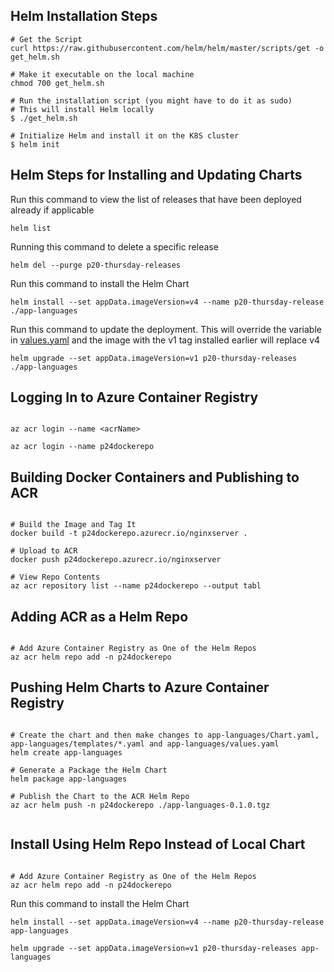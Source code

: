 
## Helm Installation Steps

```shell
# Get the Script
curl https://raw.githubusercontent.com/helm/helm/master/scripts/get -o get_helm.sh

# Make it executable on the local machine
chmod 700 get_helm.sh

# Run the installation script (you might have to do it as sudo)
# This will install Helm locally
$ ./get_helm.sh

# Initialize Helm and install it on the K8S cluster
$ helm init
```

## Helm Steps for Installing and Updating Charts

Run this command to view the list of releases that have been deployed already if applicable

```shell
helm list
```

Running this command to delete a specific release
```shell
helm del --purge p20-thursday-releases
```

Run this command to install the Helm Chart

```shell
helm install --set appData.imageVersion=v4 --name p20-thursday-release ./app-languages
```

Run this command to update the deployment. This will override the variable in [values.yaml](https://github.com/izzyacademy/python-webserver-container/blob/master/app-languages/values.yaml) and the image with the v1 tag installed earlier will replace v4

```shell
helm upgrade --set appData.imageVersion=v1 p20-thursday-releases ./app-languages
```

## Logging In to Azure Container Registry

```shell

az acr login --name <acrName>

az acr login --name p24dockerepo

```

## Building Docker Containers and Publishing to ACR

```shell

# Build the Image and Tag It
docker build -t p24dockerepo.azurecr.io/nginxserver .

# Upload to ACR
docker push p24dockerepo.azurecr.io/nginxserver

# View Repo Contents
az acr repository list --name p24dockerepo --output tabl

```

## Adding ACR as a Helm Repo

```shell

# Add Azure Container Registry as One of the Helm Repos
az acr helm repo add -n p24dockerepo

```

## Pushing Helm Charts to Azure Container Registry

```shell

# Create the chart and then make changes to app-languages/Chart.yaml, app-languages/templates/*.yaml and app-languages/values.yaml
helm create app-languages

# Generate a Package the Helm Chart
helm package app-languages

# Publish the Chart to the ACR Helm Repo
az acr helm push -n p24dockerepo ./app-languages-0.1.0.tgz


```


## Install Using Helm Repo Instead of Local Chart

```shell

# Add Azure Container Registry as One of the Helm Repos
az acr helm repo add -n p24dockerepo

```

Run this command to install the Helm Chart

```shell
helm install --set appData.imageVersion=v4 --name p20-thursday-release app-languages
```

```shell
helm upgrade --set appData.imageVersion=v1 p20-thursday-releases app-languages
```
